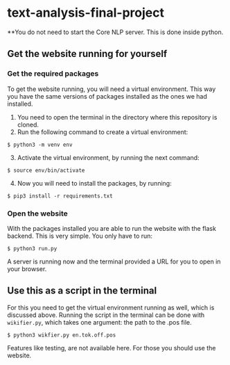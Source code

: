 # text-analysis-final-project

**You do not need to start the Core NLP server. This is done inside python.

## Get the website running for yourself
### Get the required packages
To get the website running, you will need a virtual environment. This way you have the same versions of packages installed as the ones we had installed. 
1. You need to open the terminal in the directory where this repository is cloned.
2. Run the following command to create a virtual environment: 
```
$ python3 -m venv env
```
3. Activate the virtual environment, by running the next command:
```
$ source env/bin/activate
```
4. Now you will need to install the packages, by running:
```
$ pip3 install -r requirements.txt
```

### Open the website
With the packages installed you are able to run the website with the flask backend. This is very simple. You only have to run:
```
$ python3 run.py
```

A server is running now and the terminal provided a URL for you to open in your browser.

## Use this as a script in the terminal
For this you need to get the virtual environment running as well, which is discussed above. Running the script in the terminal can be done with `wikifier.py`, which takes one argument: the path to the .pos file. 
```
$ python3 wikfier.py en.tok.off.pos
```

Features like testing, are not available here. For those you should use the website.


